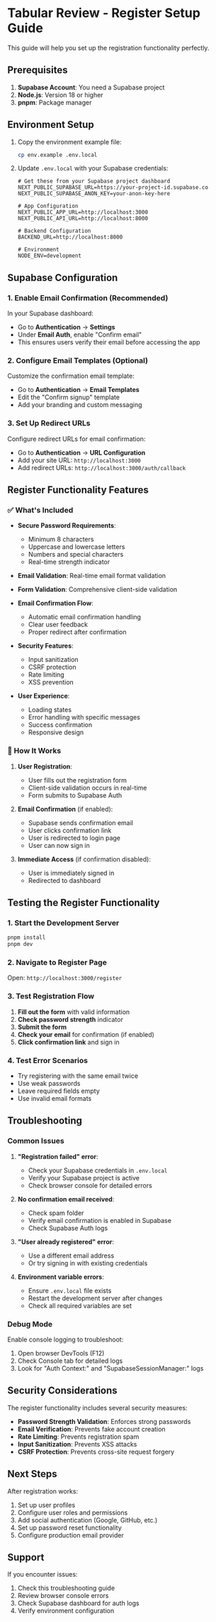 # Tabular Review - Register Setup Guide

This guide will help you set up the registration functionality perfectly.

## Prerequisites

1. **Supabase Account**: You need a Supabase project
2. **Node.js**: Version 18 or higher
3. **pnpm**: Package manager

## Environment Setup

1. Copy the environment example file:

   ```bash
   cp env.example .env.local
   ```

2. Update `.env.local` with your Supabase credentials:

   ```env
   # Get these from your Supabase project dashboard
   NEXT_PUBLIC_SUPABASE_URL=https://your-project-id.supabase.co
   NEXT_PUBLIC_SUPABASE_ANON_KEY=your-anon-key-here

   # App Configuration
   NEXT_PUBLIC_APP_URL=http://localhost:3000
   NEXT_PUBLIC_API_URL=http://localhost:8000

   # Backend Configuration
   BACKEND_URL=http://localhost:8000

   # Environment
   NODE_ENV=development
   ```

## Supabase Configuration

### 1. Enable Email Confirmation (Recommended)

In your Supabase dashboard:

- Go to **Authentication** → **Settings**
- Under **Email Auth**, enable "Confirm email"
- This ensures users verify their email before accessing the app

### 2. Configure Email Templates (Optional)

Customize the confirmation email template:

- Go to **Authentication** → **Email Templates**
- Edit the "Confirm signup" template
- Add your branding and custom messaging

### 3. Set Up Redirect URLs

Configure redirect URLs for email confirmation:

- Go to **Authentication** → **URL Configuration**
- Add your site URL: `http://localhost:3000`
- Add redirect URLs: `http://localhost:3000/auth/callback`

## Register Functionality Features

### ✅ What's Included

- **Secure Password Requirements**:

  - Minimum 8 characters
  - Uppercase and lowercase letters
  - Numbers and special characters
  - Real-time strength indicator

- **Email Validation**: Real-time email format validation

- **Form Validation**: Comprehensive client-side validation

- **Email Confirmation Flow**:

  - Automatic email confirmation handling
  - Clear user feedback
  - Proper redirect after confirmation

- **Security Features**:

  - Input sanitization
  - CSRF protection
  - Rate limiting
  - XSS prevention

- **User Experience**:
  - Loading states
  - Error handling with specific messages
  - Success confirmation
  - Responsive design

### 🔧 How It Works

1. **User Registration**:

   - User fills out the registration form
   - Client-side validation occurs in real-time
   - Form submits to Supabase Auth

2. **Email Confirmation** (if enabled):

   - Supabase sends confirmation email
   - User clicks confirmation link
   - User is redirected to login page
   - User can now sign in

3. **Immediate Access** (if confirmation disabled):
   - User is immediately signed in
   - Redirected to dashboard

## Testing the Register Functionality

### 1. Start the Development Server

```bash
pnpm install
pnpm dev
```

### 2. Navigate to Register Page

Open: `http://localhost:3000/register`

### 3. Test Registration Flow

1. **Fill out the form** with valid information
2. **Check password strength** indicator
3. **Submit the form**
4. **Check your email** for confirmation (if enabled)
5. **Click confirmation link** and sign in

### 4. Test Error Scenarios

- Try registering with the same email twice
- Use weak passwords
- Leave required fields empty
- Use invalid email formats

## Troubleshooting

### Common Issues

1. **"Registration failed" error**:

   - Check your Supabase credentials in `.env.local`
   - Verify your Supabase project is active
   - Check browser console for detailed errors

2. **No confirmation email received**:

   - Check spam folder
   - Verify email confirmation is enabled in Supabase
   - Check Supabase Auth logs

3. **"User already registered" error**:

   - Use a different email address
   - Or try signing in with existing credentials

4. **Environment variable errors**:
   - Ensure `.env.local` file exists
   - Restart the development server after changes
   - Check all required variables are set

### Debug Mode

Enable console logging to troubleshoot:

1. Open browser DevTools (F12)
2. Check Console tab for detailed logs
3. Look for "Auth Context:" and "SupabaseSessionManager:" logs

## Security Considerations

The register functionality includes several security measures:

- **Password Strength Validation**: Enforces strong passwords
- **Email Verification**: Prevents fake account creation
- **Rate Limiting**: Prevents registration spam
- **Input Sanitization**: Prevents XSS attacks
- **CSRF Protection**: Prevents cross-site request forgery

## Next Steps

After registration works:

1. Set up user profiles
2. Configure user roles and permissions
3. Add social authentication (Google, GitHub, etc.)
4. Set up password reset functionality
5. Configure production email provider

## Support

If you encounter issues:

1. Check this troubleshooting guide
2. Review browser console errors
3. Check Supabase dashboard for auth logs
4. Verify environment configuration
